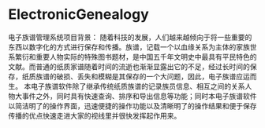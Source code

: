 # ElectronicGenealogy
电子族谱管理系统项目背景：
随着科技的发展，人们越来越倾向于将一些重要的东西以数字化的方式进行保存和传播。族谱，记载一个以血缘关系为主体的家族世系繁衍和重要人物实际的特殊图书题材，是中国五千年文明史中最具有平民特色的文献。而普通的纸质家谱随着时间的流逝也渐渐显露出它的不足，经过长时间的保存，纸质族谱的破损、丢失和模糊是其保存的一个大问题，因此，电子族谱应运而生。
本电子族谱软件除了继承传统纸质族谱的记录族员信息、相互之间的关系人物大事件之外，同时具有快速查询、排序和导出信息等功能；同时本电子族谱软件以简洁明了的操作界面，迅速便捷的操作功能以及清晰明了的操作结果和便于保存传播的优点快速走进大家的视线里并很快发挥起作用来。
